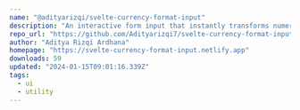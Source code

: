 ```yaml
---
name: "@adityarizqi/svelte-currency-format-input"
description: "An interactive form input that instantly transforms numerical entries into localized currency formats while you type"
repo_url: "https://github.com/Adityarizqi7/svelte-currency-format-input"
author: "Aditya Rizqi Ardhana"
homepage: "https://svelte-currency-format-input.netlify.app"
downloads: 59
updated: "2024-01-15T09:01:16.339Z"
tags: 
  - ui
  - utility
---
```

